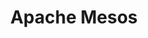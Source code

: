 ---
# Accomplishments widget.
widget: "howto"  # See https://sourcethemes.com/academic/docs/page-builder/
headless: true  # This file represents a page section.
active: true  # Activate this widget? true/false
weight: 5  # Order that this section will appear.
title: "Apache Mesos"
subtitle: ""

# Date format
#   Refer to https://sourcethemes.com/academic/docs/customization/#date-format
date_format: "Jan 2006"

# Accomplishments.
#   Add/remove as many `[[item]]` blocks below as you like.
#   `title`, `organization` and `date_start` are the required parameters.
#   Leave other parameters empty if not required.
#   Begin/end multi-line descriptions with 3 quotes `"""`.
item: 
smallItem: 
 - title: "Apache Mesos Architecture"
   summary: "mesos.apache.org"
   linkText: ""
   linkUrl: "http://mesos.apache.org/documentation/latest/architecture/"
   openNewWindow: 
   image: "https://res.cloudinary.com/agile-seo/image/fetch/w_62,dpr_1.0,d_blank_am8gzx.png/https%3A%2F%2Flogo.clearbit.com%2Fmesos.apache.org%3Fsize%3D250"
 - title: "Docker Container using Apache Mesos and Marathon"
   summary: "blog.couchbase.com"
   linkText: ""
   linkUrl: "https://blog.couchbase.com/docker-apache-mesos-marathon/"
   openNewWindow: 
   image: "https://res.cloudinary.com/agile-seo/image/fetch/w_62,dpr_1.0,d_blank_am8gzx.png/https%3A%2F%2Flogo.clearbit.com%2Fblog.couchbase.com%3Fsize%3D250"
 - title: "A Quick Introduction to Apache Mesos"
   summary: "iankent.uk"
   linkText: ""
   linkUrl: "http://iankent.uk/blog/a-quick-introduction-to-apache-mesos/"
   openNewWindow: 
   image: "https://res.cloudinary.com/agile-seo/image/fetch/w_62,dpr_1.0,d_blank_am8gzx.png/https%3A%2F%2Flogo.clearbit.com%2Fiankent.uk%3Fsize%3D250"
 - title: "Distributed Resource Scheduling with Apache Mesos"
   summary: "techblog.netflix.com"
   linkText: ""
   linkUrl: "http://techblog.netflix.com/2016/07/distributed-resource-scheduling-with.html"
   openNewWindow: 
   image: "https://res.cloudinary.com/agile-seo/image/fetch/w_62,dpr_1.0,d_blank_am8gzx.png/https%3A%2F%2Flogo.clearbit.com%2Ftechblog.netflix.com%3Fsize%3D250"
 - title: "Apache Mesos Introduction - Architecture and Working"
   summary: "data-flair.training"
   linkText: ""
   linkUrl: "https://data-flair.training/blogs/apache-mesos-tutorial/"
   openNewWindow: 
   image: "https://res.cloudinary.com/agile-seo/image/fetch/w_62,dpr_1.0,d_blank_am8gzx.png/https%3A%2F%2Flogo.clearbit.com%2Fdata-flair.training%3Fsize%3D250"
---